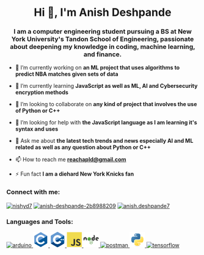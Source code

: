 <h1 align="center">Hi 👋, I'm Anish Deshpande</h1>
<h3 align="center">I am a computer engineering student pursuing a BS at New York University's Tandon School of Engineering, passionate about deepening my knowledge in coding, machine learning, and finance.</h3>

- 🔭 I’m currently working on **an ML project that uses algorithms to predict NBA matches given sets of data**

- 🌱 I’m currently learning **JavaScript as well as ML, AI and Cybersecurity encryption methods**

- 👯 I’m looking to collaborate on **any kind of project that involves the use of Python or C++**

- 🤝 I’m looking for help with **the JavaScript language as I am learning it's syntax and uses**

- 💬 Ask me about **the latest tech trends and news especially AI and ML related as well as any question about Python or C++**

- 📫 How to reach me **reachapld@gmail.com**

- ⚡ Fun fact **I am a diehard New York Knicks fan**

<h3 align="left">Connect with me:</h3>
<p align="left">
<a href="https://twitter.com/nishyd7" target="blank"><img align="center" src="https://raw.githubusercontent.com/rahuldkjain/github-profile-readme-generator/master/src/images/icons/Social/twitter.svg" alt="nishyd7" height="30" width="40" /></a>
<a href="https://linkedin.com/in/anish-deshpande-2b8988209" target="blank"><img align="center" src="https://raw.githubusercontent.com/rahuldkjain/github-profile-readme-generator/master/src/images/icons/Social/linked-in-alt.svg" alt="anish-deshpande-2b8988209" height="30" width="40" /></a>
<a href="https://instagram.com/anish.deshpande7" target="blank"><img align="center" src="https://raw.githubusercontent.com/rahuldkjain/github-profile-readme-generator/master/src/images/icons/Social/instagram.svg" alt="anish.deshpande7" height="30" width="40" /></a>
</p>

<h3 align="left">Languages and Tools:</h3>
<p align="left"> <a href="https://www.arduino.cc/" target="_blank" rel="noreferrer"> <img src="https://cdn.worldvectorlogo.com/logos/arduino-1.svg" alt="arduino" width="40" height="40"/> </a> <a href="https://www.cprogramming.com/" target="_blank" rel="noreferrer"> <img src="https://raw.githubusercontent.com/devicons/devicon/master/icons/c/c-original.svg" alt="c" width="40" height="40"/> </a> <a href="https://www.w3schools.com/cpp/" target="_blank" rel="noreferrer"> <img src="https://raw.githubusercontent.com/devicons/devicon/master/icons/cplusplus/cplusplus-original.svg" alt="cplusplus" width="40" height="40"/> </a> <a href="https://developer.mozilla.org/en-US/docs/Web/JavaScript" target="_blank" rel="noreferrer"> <img src="https://raw.githubusercontent.com/devicons/devicon/master/icons/javascript/javascript-original.svg" alt="javascript" width="40" height="40"/> </a> <a href="https://nodejs.org" target="_blank" rel="noreferrer"> <img src="https://raw.githubusercontent.com/devicons/devicon/master/icons/nodejs/nodejs-original-wordmark.svg" alt="nodejs" width="40" height="40"/> </a> <a href="https://postman.com" target="_blank" rel="noreferrer"> <img src="https://www.vectorlogo.zone/logos/getpostman/getpostman-icon.svg" alt="postman" width="40" height="40"/> </a> <a href="https://www.python.org" target="_blank" rel="noreferrer"> <img src="https://raw.githubusercontent.com/devicons/devicon/master/icons/python/python-original.svg" alt="python" width="40" height="40"/> </a> <a href="https://www.tensorflow.org" target="_blank" rel="noreferrer"> <img src="https://www.vectorlogo.zone/logos/tensorflow/tensorflow-icon.svg" alt="tensorflow" width="40" height="40"/> </a> </p>
